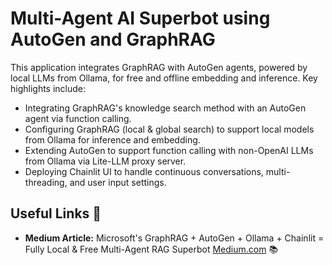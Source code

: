 # Multi-Agent AI Superbot using AutoGen and GraphRAG

This application integrates GraphRAG with AutoGen agents, powered by local LLMs from Ollama, for free and offline embedding and inference. Key highlights include:
 - Integrating GraphRAG's knowledge search method with an AutoGen agent via function calling.
 - Configuring GraphRAG (local & global search) to support local models from Ollama for inference
 and embedding.
 - Extending AutoGen to support function calling with non-OpenAI LLMs from Ollama via Lite-LLM proxy
server.
 - Deploying Chainlit UI to handle continuous conversations, multi-threading, and user input settings.

## Useful Links 🔗

- **Medium Article:** Microsoft's GraphRAG + AutoGen + Ollama + Chainlit = Fully Local & Free Multi-Agent RAG Superbot [Medium.com](https://docs.chainlit.io) 📚
